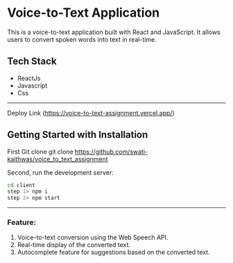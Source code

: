 # Voice-to-Text Application

This is a voice-to-text application built with React and JavaScript.
It allows users to convert spoken words into text in real-time.

## Tech Stack
- ReactJs
- Javascript
- Css

---
Deploy Link
(https://voice-to-text-assignment.vercel.app/)

## Getting Started with Installation
First Git clone
git clone https://github.com/swati-kaithwas/voice_to_text_assignment

Second, run the development server:

```bash
cd client
step 1> npm i
step 2> npm start
```
---
### Feature:

1. Voice-to-text conversion using the Web Speech API.
2. Real-time display of the converted text.
3. Autocomplete feature for suggestions based on the converted text.
